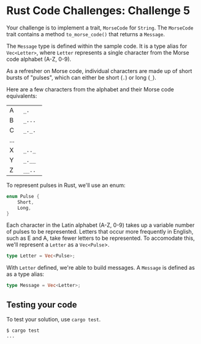 # Rust Code Challenges: Challenge 5

Your challenge is to implement a trait, `MorseCode` for `String`.
The `MorseCode` trait contains a method `to_morse_code()` that 
returns a `Message`.

The `Message` type is defined within the sample code. It is a
type alias for `Vec<Letter>`, where `Letter` represents a single
character from the Morse code alphabet (A-Z, 0-9).

As a refresher on Morse code, individual characters are made up 
of short bursts of "pulses", which can either be short (`.`) or 
long (`_`).

Here are a few characters from the alphabet and their Morse code
equivalents:

<table>
  <tr><td>A</td><td><code> _. </code></td></tr>
  <tr><td>B</td><td><code> _... </code></td></tr>
  <tr><td>C</td><td><code> _._. </code></td></tr>
  <tr><td colspan=2>...</td></tr>
  <tr><td>X</td><td><code> _.._ </code></td></tr>
  <tr><td>Y</td><td><code> _.__ </code></td></tr>
  <tr><td>Z</td><td><code> __.. </code></td></tr>
</table>

To represent pulses in Rust, we'll use an enum:

```rust
enum Pulse {
    Short,
    Long,
}
```

Each character in the Latin alphabet (A-Z, 0-9) takes up a variable number
of pulses to be represented. Letters that occur more frequently in
English, such as E and A, take fewer letters to be represented. To
accomodate this, we'll represent a `Letter` as a `Vec<Pulse`>.

```rust
type Letter = Vec<Pulse>;
```

With `Letter` defined, we're able to build messages. A `Message` is
defined as as a type alias:

```rust
type Message = Vec<Letter>;
```

## Testing your code

To test your solution, use `cargo test`.

```console
$ cargo test
...
```
